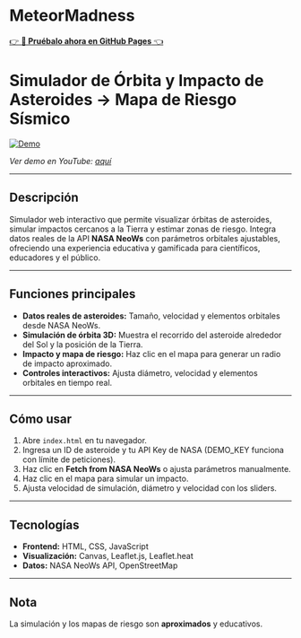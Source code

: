 # MeteorMadness

[👉 **🌠 Pruébalo ahora en GitHub Pages** 👈](https://eli-delgado.github.io/MeteorMadness/)

# Simulador de Órbita y Impacto de Asteroides → Mapa de Riesgo Sísmico

 [![Demo](https://img.youtube.com/vi/GmCuv9bosjA/0.jpg)](https://youtu.be/GmCuv9bosjA)
 
*Ver demo en YouTube: [aquí](https://youtu.be/GmCuv9bosjA)*




---

## Descripción

Simulador web interactivo que permite visualizar órbitas de asteroides, simular impactos cercanos a la Tierra y estimar zonas de riesgo. Integra datos reales de la API **NASA NeoWs** con parámetros orbitales ajustables, ofreciendo una experiencia educativa y gamificada para científicos, educadores y el público.

---

## Funciones principales

- **Datos reales de asteroides:** Tamaño, velocidad y elementos orbitales desde NASA NeoWs.  
- **Simulación de órbita 3D:** Muestra el recorrido del asteroide alrededor del Sol y la posición de la Tierra.  
- **Impacto y mapa de riesgo:** Haz clic en el mapa para generar un radio de impacto aproximado.  
- **Controles interactivos:** Ajusta diámetro, velocidad y elementos orbitales en tiempo real.  

---

## Cómo usar

1. Abre `index.html` en tu navegador.  
2. Ingresa un ID de asteroide y tu API Key de NASA (DEMO_KEY funciona con límite de peticiones).  
3. Haz clic en **Fetch from NASA NeoWs** o ajusta parámetros manualmente.  
4. Haz clic en el mapa para simular un impacto.  
5. Ajusta velocidad de simulación, diámetro y velocidad con los sliders.

---

## Tecnologías

- **Frontend:** HTML, CSS, JavaScript  
- **Visualización:** Canvas, Leaflet.js, Leaflet.heat  
- **Datos:** NASA NeoWs API, OpenStreetMap



---

## Nota

La simulación y los mapas de riesgo son **aproximados** y educativos.
